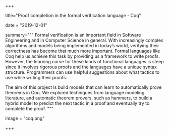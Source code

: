 +++

title="Proof completion in the formal verification language - Coq"

date = "2019-12-01"

summary="""
Formal verification is an important field in Software Engineering and in Computer Science in general. With increasingly complex algorithms and models being implemented in today’s world, verifying their correctness has become that much more important. Formal languages like Coq help us achieve this task by providing us a framework to write proofs. However, the learning curve for these kinds of functional languages is steep since it involves rigorous proofs and the languages have a unique syntax structure. Programmers can use helpful suggestions about what tactics to use while writing their proofs. 

The aim of this project is build models that can learn to automatically prove theorems in Coq. We explored techniques from language modeling literature, and automatic theorem provers, such as hammers, to build a hybrid model to predict the next tactic in a proof and eventually try to complete the proof.
"""

image = "coq.png"

+++
